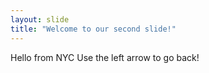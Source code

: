 ```yaml
---
layout: slide
title: "Welcome to our second slide!"
---
```

Hello from NYC
Use the left arrow to go back!

